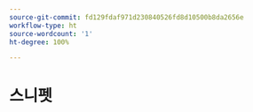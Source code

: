 ```yaml
---
source-git-commit: fd129fdaf971d230840526fd8d10500b8da2656e
workflow-type: ht
source-wordcount: '1'
ht-degree: 100%

---
```

# 스니펫
